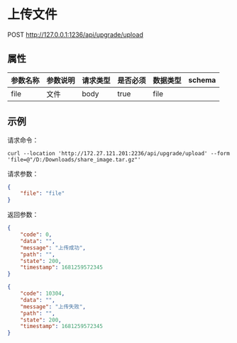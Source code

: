 # 上传文件

POST http://127.0.0.1:1236/api/upgrade/upload

## 属性

| 参数名称 | 参数说明 | 请求类型 | 是否必须 | 数据类型 | schema |
| -------- | -------- | -------- | -------- | -------- | ------ |
| file     | 文件     | body     | true     | file     |        |

## 示例

请求命令：

```console
curl --location 'http://172.27.121.201:2236/api/upgrade/upload' --form 'file=@"/D:/Downloads/share_image.tar.gz"'
```

请求参数：

```json
{
	"file": "file"
}
```

返回参数：

```json
{
    "code": 0,
    "data": "",
    "message": "上传成功",
    "path": "",
    "state": 200,
    "timestamp": 1681259572345
}

{
    "code": 10304,
    "data": "",
    "message": "上传失败",
    "path": "",
    "state": 200,
    "timestamp": 1681259572345
}

```

